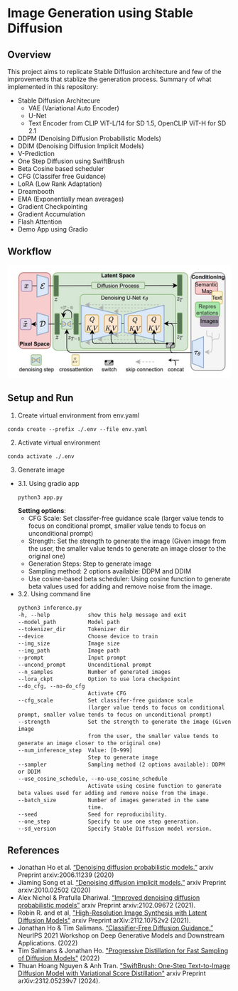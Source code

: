 # Image Generation using Stable Diffusion
## Overview
This project aims to replicate Stable Diffusion architecture and few of the improvements that stablize the generation process.
Summary of what implemented in this repository:
* Stable Diffusion Architecure
    * VAE (Variational Auto Encoder)
    * U-Net
    * Text Encoder from CLIP ViT-L/14 for SD 1.5, OpenCLIP ViT-H for SD 2.1
* DDPM (Denoising Diffusion Probabilistic Models)
* DDIM (Denoising Diffusion Implicit Models)
* V-Prediction
* One Step Diffusion using SwiftBrush
* Beta Cosine based scheduler
* CFG (Classifer free Guidance)
* LoRA (Low Rank Adaptation)
* Dreambooth
* EMA (Exponentially mean averages)
* Gradient Checkpointing
* Gradient Accumulation
* Flash Attention
* Demo App using Gradio

## Workflow
![workflow](./imgs/stablediffusion_overview.jpg)

## Setup and Run
1. Create virtual environment from env.yaml
```
conda create --prefix ./.env --file env.yaml
```
2. Activate virtual environment
```
conda activate ./.env
```
3. Generate image
* 3\.1\. Using gradio app
    ```
    python3 app.py
    ```
    **Setting options**:
    * CFG Scale: Set classifer-free guidance scale (larger value tends to focus on conditional prompt, smaller value tends to focus on unconditional prompt)
    * Strength: Set the strength to generate the image (Given image from the user, the smaller value tends to generate an image closer to the original one)
    * Generation Steps: Step to generate image
    * Sampling method: 2 options available: DDPM and DDIM
    * Use cosine-based beta scheduler: Using cosine function to generate beta values used for adding and remove noise from the image.
* 3\.2\. Using command line
    ```
    python3 inference.py
    -h, --help            show this help message and exit
    --model_path          Model path
    --tokenizer_dir       Tokenizer dir
    --device              Choose device to train
    --img_size            Image size
    --img_path            Image path
    --prompt              Input prompt
    --uncond_prompt       Unconditional prompt
    --n_samples           Number of generated images
    --lora_ckpt           Option to use lora checkpoint
    --do_cfg, --no-do_cfg
                          Activate CFG
    --cfg_scale           Set classifer-free guidance scale 
                          (larger value tends to focus on conditional prompt, smaller value tends to focus on unconditional prompt)
    --strength            Set the strength to generate the image (Given image
                          from the user, the smaller value tends to generate an image closer to the original one)
    --num_inference_step  Value: [0-999]
                          Step to generate image
    --sampler             Sampling method (2 options available): DDPM or DDIM
    --use_cosine_schedule, --no-use_cosine_schedule
                          Activate using cosine function to generate beta values used for adding and remove noise from the image.
    --batch_size          Number of images generated in the same
                          time.
    --seed                Seed for reproducibility.
    --one_step            Specify to use one step generation.
    --sd_version          Specify Stable Diffusion model version.
    ```

## References
* Jonathan Ho et al. [“Denoising diffusion probabilistic models.”](https://arxiv.org/abs/2006.11239) arxiv Preprint arxiv:2006.11239 (2020)
* Jiaming Song et al. [“Denoising diffusion implicit models.”](https://arxiv.org/abs/2010.02502) arxiv Preprint arxiv:2010.02502 (2020)
* Alex Nichol & Prafulla Dhariwal. [“Improved denoising diffusion probabilistic models”](https://arxiv.org/abs/2102.09672) arxiv Preprint arxiv:2102.09672 (2021).
* Robin R. and et al, ["High-Resolution Image Synthesis with Latent Diffusion Models"](https://arxiv.org/abs/2112.10752) arxiv Preprint arXiv:2112.10752v2 (2021).
* Jonathan Ho & Tim Salimans. [“Classifier-Free Diffusion Guidance.”](https://arxiv.org/abs/2207.12598) NeurIPS 2021 Workshop on Deep Generative Models and Downstream Applications. (2022)
* Tim Salimans & Jonathan Ho. ["Progressive Distillation for Fast Sampling of Diffusion Models"](https://arxiv.org/abs/2202.00512) (2022)
* Thuan Hoang Nguyen & Anh Tran. ["SwiftBrush: One-Step Text-to-Image Diffusion Model with Variational Score Distillation"](https://arxiv.org/abs/2312.05239) arxiv Preprint arXiv:2312.05239v7 (2024).